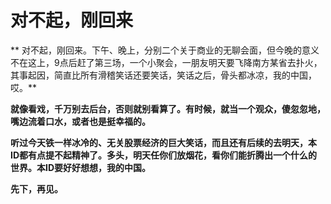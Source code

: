 对不起，刚回来
====

			

** 对不起，刚回来。下午、晚上，分别二个关于商业的无聊会面，但今晚的意义不在这上，9点后赶了第三场，一个小聚会，一朋友明天要飞降南方某省去扑火，其事起因，简直比所有滑稽笑话还要笑话，笑话之后，骨头都冰凉，我的中国，哎。**

**就像看戏，千万别去后台，否则就别看算了。有时候，就当一个观众，傻忽忽地，嘴边流着口水，或者也是挺幸福的。**

**听过今天铁一样冰冷的、无关股票经济的巨大笑话，而且还有后续的去明天，本ID都有点提不起精神了。多头，明天任你们放烟花，看你们能折腾出一个什么的世界。本ID要好好想想，我的中国。**

**先下，再见。**
